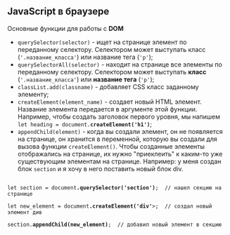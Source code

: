 ## JavaScript в браузере 

<p>Основные функции для работы с <b>DOM</b></p>

<ul>
    <li><code>querySelector(selector)</code> - ищет на странице элемент по переданному селектору. Селектором может выступать класс (<code>'.название_класса'</code>) или название тега (<code>'p'</code>);</li>
    <li><code>querySelectorAll(selector)</code> - находит на странице все элементы по переданному селектору. Селектором может выступать <b>класс</b> (<code>'.название_класса'</code>) или <b>название тега</b> (<code>'p'</code>);</li>
    <li><code>classList.add(classname)</code> - добавляет CSS класс заданному элементу;</li>
    <li><code>createElement(element_name)</code> - создает новый HTML элемент. Название элемента передается в аргументе этой функции. Например, чтобы создать заголовок первого уровня, мы напишем <code>let heading = document.<b>createElement('h1')</b></code>;</li>
    <li><code>appendChild(element)</code> - когда вы создали элемент, он не появляется на странице, он хранится в переменной, которую вы создали для вызова функции <code>createElement()</code>. Чтобы созданные элементы отображались на странице, их нужно "приеклеить" к каким-то уже существующим элементам на странице. Например: у меня создан блок <code>section</code> и я хочу в него поставить новый блок div.</li>
</ul>

<pre><code>
let section = document<b>.querySelector('section')</b>;  // нашел секцию на странице 

let new_element = document<b>.createElement('div'</b>>;  // создал новый элемент див 

section.<b>appendChild(new_element)</b>;  // добавил новый элемент в секцию
</code></pre>